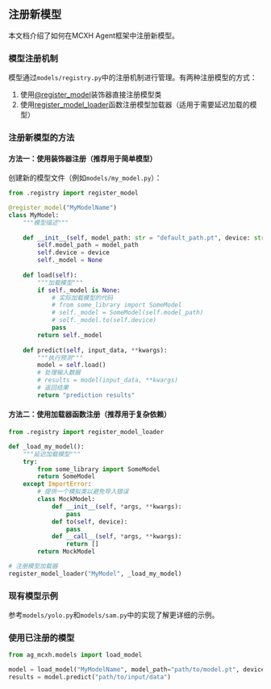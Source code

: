 ## 注册新模型

本文档介绍了如何在MCXH Agent框架中注册新模型。

### 模型注册机制

模型通过`models/registry.py`中的注册机制进行管理。有两种注册模型的方式：

1. 使用[@register_model](file:///home/ps/MCXH/Agent_MCXH/ag_mcxh/models/registry.py#L6-L14)装饰器直接注册模型类
2. 使用[register_model_loader](file:///home/ps/MCXH/Agent_MCXH/ag_mcxh/models/registry.py#L16-L18)函数注册模型加载器（适用于需要延迟加载的模型）

### 注册新模型的方法

#### 方法一：使用装饰器注册（推荐用于简单模型）

创建新的模型文件（例如`models/my_model.py`）：

```python
from .registry import register_model

@register_model("MyModelName")
class MyModel:
    """模型描述"""
    
    def __init__(self, model_path: str = "default_path.pt", device: str = "cpu"):
        self.model_path = model_path
        self.device = device
        self._model = None
    
    def load(self):
        """加载模型"""
        if self._model is None:
            # 实际加载模型的代码
            # from some_library import SomeModel
            # self._model = SomeModel(self.model_path)
            # self._model.to(self.device)
            pass
        return self._model
    
    def predict(self, input_data, **kwargs):
        """执行预测"""
        model = self.load()
        # 处理输入数据
        # results = model(input_data, **kwargs)
        # 返回结果
        return "prediction results"
```
#### 方法二：使用加载器函数注册（推荐用于复杂依赖）
```python
from .registry import register_model_loader

def _load_my_model():
    """延迟加载模型"""
    try:
        from some_library import SomeModel
        return SomeModel
    except ImportError:
        # 提供一个模拟类以避免导入错误
        class MockModel:
            def __init__(self, *args, **kwargs):
                pass
            def to(self, device):
                pass
            def __call__(self, *args, **kwargs):
                return []
        return MockModel

# 注册模型加载器
register_model_loader("MyModel", _load_my_model)
```
### 现有模型示例
参考`models/yolo.py`和`models/sam.py`中的实现了解更详细的示例。
### 使用已注册的模型
```python
from ag_mcxh.models import load_model

model = load_model("MyModelName", model_path="path/to/model.pt", device="cuda")
results = model.predict("path/to/input/data")
```
